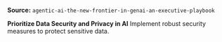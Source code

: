 **Source:** `agentic-ai-the-new-frontier-in-genai-an-executive-playbook`

**Prioritize Data Security and Privacy in AI**
Implement robust security measures to protect sensitive data.
